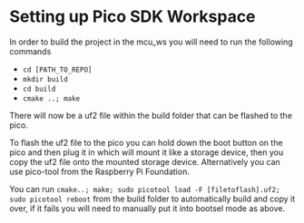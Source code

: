 # Setting up Pico SDK Workspace
In order to build the project in the mcu_ws you will need to run the following commands


- `cd [PATH_TO_REPO]`
- `mkdir build`
- `cd build`
- `cmake ..; make`

There will now be a uf2 file within the build folder that can be flashed to the pico.

To flash the uf2 file to the pico you can hold down the boot button on the pico and then plug it in which will mount it like a storage device, then you copy the uf2 file onto the mounted storage device. Alternatively you can use pico-tool from the Raspberry Pi Foundation. 

You can run `cmake..; make; sudo picotool load -F [filetoflash].uf2; sudo picotool reboot` from the build folder to automatically build and copy it over, if it fails you will need to manually put it into bootsel mode as above.
